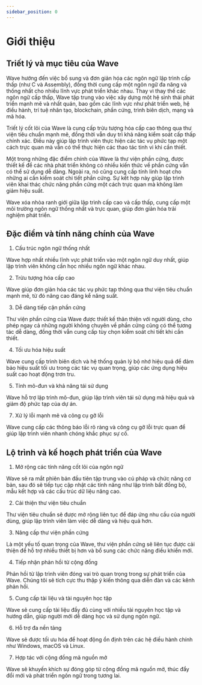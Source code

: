 ```yaml
---
sidebar_position: 0
---
```


# Giới thiệu
## Triết lý và mục tiêu của Wave
Wave hướng đến việc bổ sung và đơn giản hóa các ngôn ngữ lập trình cấp thấp (như C và Assembly), đồng thời cung cấp một ngôn ngữ đa năng và thống nhất cho nhiều lĩnh vực phát triển khác nhau. Thay vì thay thế các ngôn ngữ cấp thấp, Wave tập trung vào việc xây dựng một hệ sinh thái phát triển mạnh mẽ và nhất quán, bao gồm các lĩnh vực như phát triển web, hệ điều hành, trí tuệ nhân tạo, blockchain, phần cứng, trình biên dịch, mạng và mã hóa.

Triết lý cốt lõi của Wave là cung cấp trừu tượng hóa cấp cao thông qua thư viện tiêu chuẩn mạnh mẽ, đồng thời vẫn duy trì khả năng kiểm soát cấp thấp chính xác. Điều này giúp lập trình viên thực hiện các tác vụ phức tạp một cách trực quan mà vẫn có thể thực hiện các thao tác tinh vi khi cần thiết.

Một trong những đặc điểm chính của Wave là thư viện phần cứng, được thiết kế để các nhà phát triển không có nhiều kiến thức về phần cứng vẫn có thể sử dụng dễ dàng. Ngoài ra, nó cũng cung cấp tính linh hoạt cho những ai cần kiểm soát chi tiết phần cứng. Sự kết hợp này giúp lập trình viên khai thác chức năng phần cứng một cách trực quan mà không làm giảm hiệu suất.

Wave xóa nhòa ranh giới giữa lập trình cấp cao và cấp thấp, cung cấp một môi trường ngôn ngữ thống nhất và trực quan, giúp đơn giản hóa trải nghiệm phát triển.

## Đặc điểm và tính năng chính của Wave
1. Cấu trúc ngôn ngữ thống nhất

Wave hợp nhất nhiều lĩnh vực phát triển vào một ngôn ngữ duy nhất, giúp lập trình viên không cần học nhiều ngôn ngữ khác nhau.

2. Trừu tượng hóa cấp cao

Wave giúp đơn giản hóa các tác vụ phức tạp thông qua thư viện tiêu chuẩn mạnh mẽ, từ đó nâng cao đáng kể năng suất.

3. Dễ dàng tiếp cận phần cứng

Thư viện phần cứng của Wave được thiết kế thân thiện với người dùng, cho phép ngay cả những người không chuyên về phần cứng cũng có thể tương tác dễ dàng, đồng thời vẫn cung cấp tùy chọn kiểm soát chi tiết khi cần thiết.

4. Tối ưu hóa hiệu suất

Wave cung cấp trình biên dịch và hệ thống quản lý bộ nhớ hiệu quả để đảm bảo hiệu suất tối ưu trong các tác vụ quan trọng, giúp các ứng dụng hiệu suất cao hoạt động trơn tru.

5. Tính mô-đun và khả năng tái sử dụng

Wave hỗ trợ lập trình mô-đun, giúp lập trình viên tái sử dụng mã hiệu quả và giảm độ phức tạp của dự án.

7. Xử lý lỗi mạnh mẽ và công cụ gỡ lỗi

Wave cung cấp các thông báo lỗi rõ ràng và công cụ gỡ lỗi trực quan để giúp lập trình viên nhanh chóng khắc phục sự cố.

## Lộ trình và kế hoạch phát triển của Wave
1. Mở rộng các tính năng cốt lõi của ngôn ngữ

Wave sẽ ra mắt phiên bản đầu tiên tập trung vào cú pháp và chức năng cơ bản, sau đó sẽ tiếp tục cập nhật các tính năng như lập trình bất đồng bộ, mẫu kết hợp và các cấu trúc dữ liệu nâng cao.

2. Cải thiện thư viện tiêu chuẩn

Thư viện tiêu chuẩn sẽ được mở rộng liên tục để đáp ứng nhu cầu của người dùng, giúp lập trình viên làm việc dễ dàng và hiệu quả hơn.

3. Nâng cấp thư viện phần cứng

Là một yếu tố quan trọng của Wave, thư viện phần cứng sẽ liên tục được cải thiện để hỗ trợ nhiều thiết bị hơn và bổ sung các chức năng điều khiển mới.

4. Tiếp nhận phản hồi từ cộng đồng

Phản hồi từ lập trình viên đóng vai trò quan trọng trong sự phát triển của Wave. Chúng tôi sẽ tích cực thu thập ý kiến thông qua diễn đàn và các kênh phản hồi.

5. Cung cấp tài liệu và tài nguyên học tập

Wave sẽ cung cấp tài liệu đầy đủ cùng với nhiều tài nguyên học tập và hướng dẫn, giúp người mới dễ dàng học và sử dụng ngôn ngữ.

6. Hỗ trợ đa nền tảng

Wave sẽ được tối ưu hóa để hoạt động ổn định trên các hệ điều hành chính như Windows, macOS và Linux.

7. Hợp tác với cộng đồng mã nguồn mở

Wave sẽ khuyến khích sự đóng góp từ cộng đồng mã nguồn mở, thúc đẩy đổi mới và phát triển ngôn ngữ trong tương lai.
